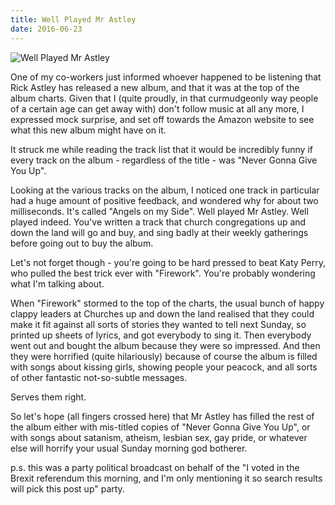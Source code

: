 ```yaml
---
title: Well Played Mr Astley
date: 2016-06-23
---
```


![Well Played Mr Astley](https://source.unsplash.com/vP3pnOoCiYE/1600x900)

One of my co-workers just informed whoever happened to be listening that Rick Astley has released a new album, and that it was at the top of the album charts. Given that I (quite proudly, in that curmudgeonly way people of a certain age can get away with) don't follow music at all any more, I expressed mock surprise, and set off towards the Amazon website to see what this new album might have on it.

It struck me while reading the track list that it would be incredibly funny if every track on the album - regardless of the title - was "Never Gonna Give You Up".

Looking at the various tracks on the album, I noticed one track in particular had a huge amount of positive feedback, and wondered why for about two milliseconds. It's called "Angels on my Side". Well played Mr Astley. Well played indeed. You've written a track that church congregations up and down the land will go and buy, and sing badly at their weekly gatherings before going out to buy the album.

Let's not forget though - you're going to be hard pressed to beat Katy Perry, who pulled the best trick ever with "Firework". You're probably wondering what I'm talking about.

When "Firework" stormed to the top of the charts, the usual bunch of happy clappy leaders at Churches up and down the land realised that they could make it fit against all sorts of stories they wanted to tell next Sunday, so printed up sheets of lyrics, and got everybody to sing it. Then everybody went out and bought the album because they were so impressed. And then they were horrified (quite hilariously) because of course the album is filled with songs about kissing girls, showing people your peacock, and all sorts of other fantastic not-so-subtle messages.

Serves them right.

So let's hope (all fingers crossed here) that Mr Astley has filled the rest of the album either with mis-titled copies of "Never Gonna Give You Up", or with songs about satanism, atheism, lesbian sex, gay pride, or whatever else will horrify your usual Sunday morning god botherer.

p.s. this was a party political broadcast on behalf of the "I voted in the Brexit referendum this morning, and I'm only mentioning it so search results will pick this post up" party.